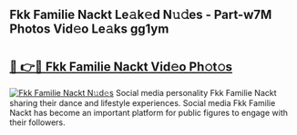 ## Fkk Familie Nackt Le𝚊k𝚎d N𝚞𝚍es - Part-w7M Photos Vid𝚎o Le𝚊ks gg1ym

# <h2><a href="http://fbaw6w7.evod.top/?m=Fkk+Familie+Nackt">🔗 👉🔴 Fkk Familie Nackt Vid𝚎o Ph𝚘t𝚘s</a></h2>

[![Fkk Familie Nackt N𝚞d𝚎s](https://i.imgur.com/8V9OHl7.gif)](http://fbaw6w7.evod.top/?m=Fkk+Familie+Nackt)
Social media personality Fkk Familie Nackt sharing their dance and lifestyle experiences. Social media Fkk Familie Nackt has become an important platform for public figures to engage with their followers. 
